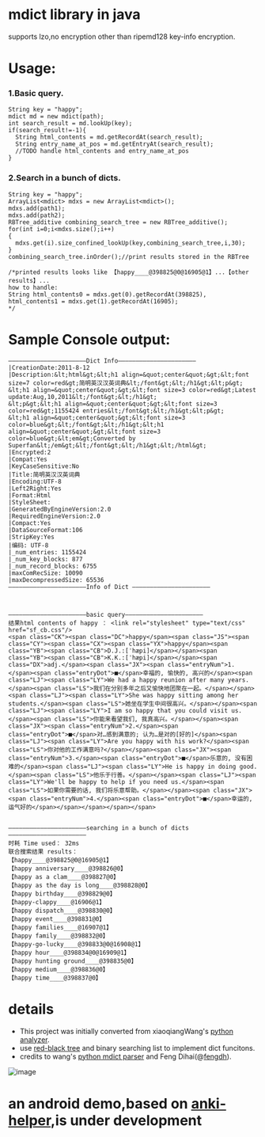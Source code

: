 # mdict library in java 
supports lzo,no encryption other than ripemd128 key-info encryption.  

# Usage:
### 1.Basic query.
```
String key = "happy";
mdict md = new mdict(path);
int search_result = md.lookUp(key);
if(search_result!=-1){
  String html_contents = md.getRecordAt(search_result);
  String entry_name_at_pos = md.getEntryAt(search_result);
  //TODO handle html_contents and entry_name_at_pos
}
```
### 2.Search in a bunch of dicts.
```
String key = "happy";
ArrayList<mdict> mdxs = new ArrayList<mdict>();
mdxs.add(path1);
mdxs.add(path2);
RBTree_additive combining_search_tree = new RBTree_additive();
for(int i=0;i<mdxs.size();i++)
{
  mdxs.get(i).size_confined_lookUp(key,combining_search_tree,i,30);
}  	
combining_search_tree.inOrder();//print results stored in the RBTree

/*printed results looks like 【happy____@398825@0@16905@1】...【other results】...
how to handle:
String html_contents0 = mdxs.get(0).getRecordAt(398825),
html_contents1 = mdxs.get(1).getRecordAt(16905);
*/
```

# Sample Console output:

```
——————————————————————Dict Info——————————————————————
|CreationDate:2011-8-12
|Description:&lt;html&gt;&lt;h1 align=&quot;center&quot;&gt;&lt;font size=7 color=red&gt;简明英汉汉英词典&lt;/font&gt;&lt;/h1&gt;&lt;p&gt;
&lt;h1 align=&quot;center&quot;&gt;&lt;font size=3 color=red&gt;Latest update:Aug,10,2011&lt;/font&gt;&lt;/h1&gt;
&lt;p&gt;&lt;h1 align=&quot;center&quot;&gt;&lt;font size=3 color=red&gt;1155424 entries&lt;/font&gt;&lt;/h1&gt;&lt;p&gt;
&lt;h1 align=&quot;center&quot;&gt;&lt;font size=3 color=blue&gt;&lt;/font&gt;&lt;/h1&gt;&lt;h1 align=&quot;center&quot;&gt;&lt;font size=3 color=blue&gt;&lt;em&gt;Converted by Superfan&lt;/em&gt;&lt;/font&gt;&lt;/h1&gt;&lt;/html&gt;      
|Encrypted:2
|Compat:Yes
|KeyCaseSensitive:No
|Title:简明英汉汉英词典
|Encoding:UTF-8
|Left2Right:Yes
|Format:Html
|StyleSheet:
|GeneratedByEngineVersion:2.0
|RequiredEngineVersion:2.0
|Compact:Yes
|DataSourceFormat:106
|StripKey:Yes
|编码: UTF-8
|_num_entries: 1155424
|_num_key_blocks: 877
|_num_record_blocks: 6755
|maxComRecSize: 10090
|maxDecompressedSize: 65536
——————————————————————Info of Dict ——————————————————————



——————————————————————basic query——————————————————————
结果html contents of happy ： <link rel="stylesheet" type="text/css" href="sf_cb.css"/>
<span class="CK"><span class="DC">happy</span><span class="JS"><span class="CY"><span class="CX"><span class="YX">happy</span><span class="YB"><span class="CB">D.J.:[ˈhæpi]</span></span><span class="YB"><span class="CB">K.K.:[ˈhæpi]</span></span><span class="DX">adj.</span><span class="JX"><span class="entryNum">1.</span><span class="entryDot">■</span>幸福的, 愉快的, 高兴的</span><span class="LJ"><span class="LY">We had a happy reunion after many years.</span><span class="LS">我们在分别多年之后又愉快地团聚在一起。</span></span><span class="LJ"><span class="LY">She was happy sitting among her students.</span><span class="LS">她坐在学生中间很高兴。</span></span><span class="LJ"><span class="LY">I am so happy that you could visit us.</span><span class="LS">你能来看望我们, 我真高兴。</span></span><span class="JX"><span class="entryNum">2.</span><span class="entryDot">■</span>对…感到满意的; 认为…是对的[好的]</span><span class="LJ"><span class="LY">Are you happy with his work?</span><span class="LS">你对他的工作满意吗?</span></span><span class="JX"><span class="entryNum">3.</span><span class="entryDot">■</span>乐意的, 没有困难的</span><span class="LJ"><span class="LY">He is happy in doing good.</span><span class="LS">他乐于行善。</span></span><span class="LJ"><span class="LY">We'll be happy to help if you need us.</span><span class="LS">如果你需要的话, 我们将乐意帮助。</span></span><span class="JX"><span class="entryNum">4.</span><span class="entryDot">■</span>幸运的, 运气好的</span></span></span></span></span>


——————————————————————searching in a bunch of dicts——————————————————————
时耗 Time used： 32ms
联合搜索结果 results： 
【happy____@398825@0@16905@1】
【happy anniversary____@398826@0】
【happy as a clam____@398827@0】
【happy as the day is long____@398828@0】
【happy birthday____@398829@0】
【happy-clappy____@16906@1】
【happy dispatch____@398830@0】
【happy event____@398831@0】
【happy families____@16907@1】
【happy family____@398832@0】
【happy-go-lucky____@398833@0@16908@1】
【happy hour____@398834@0@16909@1】
【happy hunting ground____@398835@0】
【happy medium____@398836@0】
【happy time____@398837@0】
```

# details
* This project was initially converted from xiaoqiangWang's [python analyzer](https://bitbucket.org/xwang/mdict-analysis). 
* use [red-black tree](http://www.cnblogs.com/skywang12345/p/3245399.html) and binary searching list to implement dict funcitons.  
* credits to wang's [python mdict parser](https://bitbucket.org/xwang/mdict-analysis) and Feng Dihai(@[fengdh](https://github.com/fengdh/mdict-js)).  

![image](https://github.com/KnIfER/mdict-parsr-java/raw/master/doc/MDX.svg)

# an android demo,based on [anki-helper](https://github.com/mmjang/ankihelper),is under development
